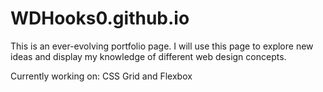 # WDHooks0.github.io

This is an ever-evolving portfolio page. I will use this page to explore new ideas and display my knowledge of different web design concepts.

Currently working on: CSS Grid and Flexbox
